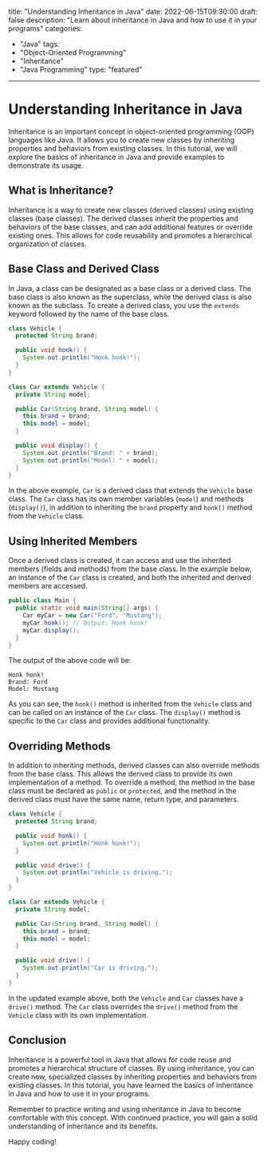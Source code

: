 title: "Understanding Inheritance in Java"
date: 2022-06-15T09:30:00
draft: false
description: "Learn about inheritance in Java and how to use it in your programs"
categories:
- "Java"
tags:
- "Object-Oriented Programming"
- "Inheritance"
- "Java Programming"
type: "featured"

---

# Understanding Inheritance in Java

Inheritance is an important concept in object-oriented programming (OOP) languages like Java. It allows you to create new classes by inheriting properties and behaviors from existing classes. In this tutorial, we will explore the basics of inheritance in Java and provide examples to demonstrate its usage.

## What is Inheritance?

Inheritance is a way to create new classes (derived classes) using existing classes (base classes). The derived classes inherit the properties and behaviors of the base classes, and can add additional features or override existing ones. This allows for code reusability and promotes a hierarchical organization of classes.

## Base Class and Derived Class

In Java, a class can be designated as a base class or a derived class. The base class is also known as the superclass, while the derived class is also known as the subclass. To create a derived class, you use the `extends` keyword followed by the name of the base class.

```java
class Vehicle {
  protected String brand;

  public void honk() {
    System.out.println("Honk honk!");
  }
}

class Car extends Vehicle {
  private String model;

  public Car(String brand, String model) {
    this.brand = brand;
    this.model = model;
  }

  public void display() {
    System.out.println("Brand: " + brand);
    System.out.println("Model: " + model);
  }
}
```

In the above example, `Car` is a derived class that extends the `Vehicle` base class. The `Car` class has its own member variables (`model`) and methods (`display()`), in addition to inheriting the `brand` property and `honk()` method from the `Vehicle` class.

## Using Inherited Members

Once a derived class is created, it can access and use the inherited members (fields and methods) from the base class. In the example below, an instance of the `Car` class is created, and both the inherited and derived members are accessed.

```java
public class Main {
  public static void main(String[] args) {
    Car myCar = new Car("Ford", "Mustang");
    myCar.honk(); // Output: Honk honk!
    myCar.display();
  }
}
```

The output of the above code will be:

```
Honk honk!
Brand: Ford
Model: Mustang
```

As you can see, the `honk()` method is inherited from the `Vehicle` class and can be called on an instance of the `Car` class. The `display()` method is specific to the `Car` class and provides additional functionality.

## Overriding Methods

In addition to inheriting methods, derived classes can also override methods from the base class. This allows the derived class to provide its own implementation of a method. To override a method, the method in the base class must be declared as `public` or `protected`, and the method in the derived class must have the same name, return type, and parameters.

```java
class Vehicle {
  protected String brand;

  public void honk() {
    System.out.println("Honk honk!");
  }

  public void drive() {
    System.out.println("Vehicle is driving.");
  }
}

class Car extends Vehicle {
  private String model;

  public Car(String brand, String model) {
    this.brand = brand;
    this.model = model;
  }

  public void drive() {
    System.out.println("Car is driving.");
  }
}
```

In the updated example above, both the `Vehicle` and `Car` classes have a `drive()` method. The `Car` class overrides the `drive()` method from the `Vehicle` class with its own implementation.

## Conclusion

Inheritance is a powerful tool in Java that allows for code reuse and promotes a hierarchical structure of classes. By using inheritance, you can create new, specialized classes by inheriting properties and behaviors from existing classes. In this tutorial, you have learned the basics of inheritance in Java and how to use it in your programs.

Remember to practice writing and using inheritance in Java to become comfortable with this concept. With continued practice, you will gain a solid understanding of inheritance and its benefits.

Happy coding!
